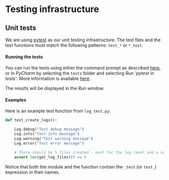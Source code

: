# Testing infrastructure

## Unit tests

We are using [pytest](https://docs.pytest.org/en/latest/contents.html) as our unit testing infrastructure. The test
files and the test functions must match the following patterns: `test_*` or `*_test`.

#### Running the tests

You can run the tests using either the command prompt as described
[here](https://docs.pytest.org/en/latest/usage.html#calling-pytest-through-python-m-pytest), or in *PyCharm* by
selecting the `tests` folder and selecting *Run 'pytest in tests'*. More information is available
[here](https://www.jetbrains.com/help/pycharm/pytest.html#run-pytest-test).

The results will be displayed in the *Run* window.

#### Examples

Here is an example test function from `log_test.py`:

```python
def test_create_logs():

    Log.debug("Test debug message")
    Log.info("Test info message")
    Log.warning("Test warning message")
    Log.error("Test error message")

    # There should be 5 files created - each for the log level and a verbose file for all levels combined
    assert len(get_log_files()) == 5
```

Notice that both the module and the function contain the `_test` (or `test_`) expression in their names.